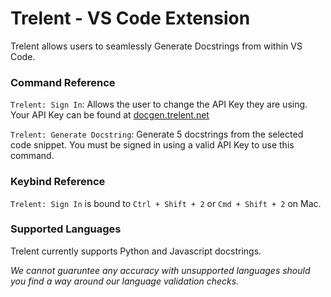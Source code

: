 # Trelent - VS Code Extension

Trelent allows users to seamlessly Generate Docstrings from within VS Code.

### Command Reference
`Trelent: Sign In`: Allows the user to change the API Key they are using. Your API Key can be found at [docgen.trelent.net](https://docgen.trelent.net/#/app/keys)

`Trelent: Generate Docstring`: Generate 5 docstrings from the selected code snippet. You must be signed in using a valid API Key to use this command.

### Keybind Reference
`Trelent: Sign In` is bound to `Ctrl + Shift + 2` or `Cmd + Shift + 2` on Mac.

### Supported Languages
Trelent currently supports Python and Javascript docstrings.

*We cannot guaruntee any accuracy with unsupported languages should you find a way around our language validation checks.*